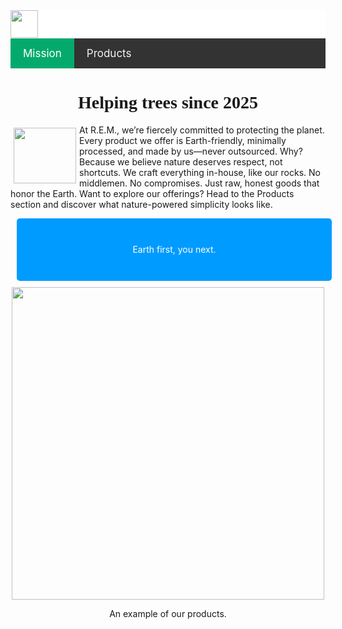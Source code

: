 <!DOCTYPE html>
<html lang="en">
<head>
  <meta charset="UTF-8">
  <meta name="viewport" content="width=device-width, initial-scale=1.0">
  <title>R.e.m</title>
  <style>
    /* Style the navigation bar */
    .p {
    float: down;
    text-align: center;
    }
    article {
    background-color: #009bff;
    width: 100%;
    height: 100px;
    color: white;
    border-radius: 5px;
    border: 1px gray;
    margin: 10px;
    text-align: center;
    display: flex;
    justify-content: center;  
    align-items: center;      
   }
    nav {
    background-color:white;
    width: 100%;
    height: 45px
    }
   h1 {
    text-align: center;
    font-family: comfortaa
    }
    .img { 
    float: left;
    border: 1px gray;
    margin: 5px;
    clear: right;
    }
    .topnav {
      background-color: #333;
      overflow: hidden;
    }
      .topnav a {
      float: left;
      color: #f2f2f2;
      text-align: center;
      padding: 14px 20px;
      text-decoration: none;
      font-size: 17px;
    }
    .topnav a:hover {
      background-color: #ddd;
      color: black;
    }
      .topnav a.active {
      background-color: #04AA6D;
      color: white;
    }
  </style>
</head>
<body>
<nav><img src="https://static.vecteezy.com/system/resources/previews/043/765/969/original/tree-logo-design-illustration-vector.jpg" width="44" height="44"></nav>
  <div class="topnav">
    <a class="active" href="index.html">Mission</a>
    <a href="about.html">Products</a>
  </div>
<h1>Helping trees since 2025</h1>
<img class="img" src="https://essextreebrothers.co.uk/wp-content/uploads/2019/08/chelmsford-oak-tree-.jpg" width="100" height="89">
<p>At R.E.M., we’re fiercely committed to protecting the planet. Every product we offer is Earth-friendly, minimally processed, and made by us—never outsourced. Why? Because we believe nature deserves respect, not shortcuts.
We craft everything in-house, like our rocks. No middlemen. No compromises. Just raw, honest goods that honor the Earth.
 Want to explore our offerings?
Head to the Products section and discover what nature-powered simplicity looks like.
</p>
<div style="text-align: center;"><article>Earth first, you next.</article></div>
<div style="text-align: center;">
<img src="https://th.bing.com/th/id/OIP.8B53j0VXB-_r7ZEzmhMJwAHaEv?w=304&h=195&c=7&r=0&o=7&dpr=1.4&pid=1.7&rm=3" width="500" height="500">
</div>
<p class="p">An example of our products.</p>
</body>
</html>


